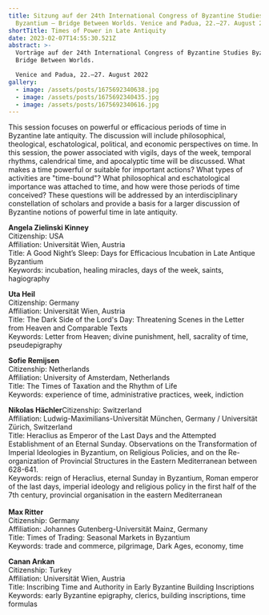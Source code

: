 ```yaml
---
title: Sitzung auf der 24th International Congress of Byzantine Studies
  Byzantium – Bridge Between Worlds. Venice and Padua, 22.–27. August 2022
shortTitle: Times of Power in Late Antiquity
date: 2023-02-07T14:55:30.521Z
abstract: >-
  Vorträge auf der 24th International Congress of Byzantine Studies Byzantium –
  Bridge Between Worlds.

  Venice and Padua, 22.–27. August 2022 
gallery:
  - image: /assets/posts/1675692340638.jpg
  - image: /assets/posts/1675692340435.jpg
  - image: /assets/posts/1675692340616.jpg
---
```

This session focuses on powerful or efficacious periods of time in Byzantine late antiquity. The discussion will include philosophical, theological, eschatological, political, and economic perspectives on time. In this session, the power associated with vigils, days of the week, temporal rhythms, calendrical time, and apocalyptic time will be discussed. What makes a time powerful or suitable for important actions? What types of activities are "time-bound"? What philosophical and eschatological importance was attached to time, and how were those periods of time conceived? These questions will be addressed by an interdisciplinary constellation of scholars and provide a basis for a larger discussion of Byzantine notions of powerful time in late antiquity.

**Angela Zielinski Kinney**\
Citizenship: USA\
Affiliation: Universität Wien, Austria\
Title: A Good Night’s Sleep: Days for Efficacious Incubation in Late Antique Byzantium\
Keywords: incubation, healing miracles, days of the week, saints, hagiography

**Uta Heil**\
Citizenship: Germany\
Affiliation: Universität Wien, Austria\
Title: The Dark Side of the Lord's Day: Threatening Scenes in the Letter from Heaven and Comparable Texts\
Keywords: Letter from Heaven; divine punishment, hell, sacrality of time, pseudepigraphy

**Sofie Remijsen**\
Citizenship: Netherlands\
Affiliation: University of Amsterdam, Netherlands\
Title: The Times of Taxation and the Rhythm of Life\
Keywords: experience of time, administrative practices, week, indiction

**Nikolas Hächler**Citizenship: Switzerland\
Affiliation: Ludwig-Maximilians-Universität München, Germany / Universität Zürich, Switzerland\
Title: Heraclius as Emperor of the Last Days and the Attempted Establishment of an Eternal Sunday. Observations on the Transformation of Imperial Ideologies in Byzantium, on Religious Policies, and on the Re-organization of Provincial Structures in the Eastern Mediterranean between 628-641.\
Keywords: reign of Heraclius, eternal Sunday in Byzantium, Roman emperor of the last days, imperial ideology and religious policy in the first half of the 7th century, provincial organisation in the eastern Mediterranean\
\
**Max Ritter**\
Citizenship: Germany\
Affiliation: Johannes Gutenberg-Universität Mainz, Germany\
Title: Times of Trading: Seasonal Markets in Byzantium\
Keywords: trade and commerce, pilgrimage, Dark Ages, economy, time

**Canan Arıkan**\
Citizenship: Turkey\
Affiliation: Universität Wien, Austria\
Title: Inscribing Time and Authority in Early Byzantine Building Inscriptions\
Keywords: early Byzantine epigraphy, clerics, building inscriptions, time formulas